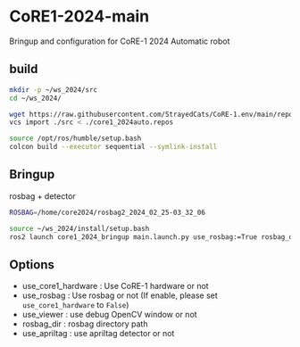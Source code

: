 # CoRE1-2024-main
Bringup and configuration for CoRE-1 2024 Automatic robot

## build

```bash
mkdir -p ~/ws_2024/src
cd ~/ws_2024/

wget https://raw.githubusercontent.com/StrayedCats/CoRE-1.env/main/repos/core1_2024auto.repos
vcs import ./src < ./core1_2024auto.repos

source /opt/ros/humble/setup.bash
colcon build --executor sequential --symlink-install
```

## Bringup

rosbag + detector

```bash
ROSBAG=/home/core2024/rosbag2_2024_02_25-03_32_06

source ~/ws_2024/install/setup.bash
ros2 launch core1_2024_bringup main.launch.py use_rosbag:=True rosbag_dir:=${ROSBAG} use_viewer:=True 
```

## Options

- use_core1_hardware : Use CoRE-1 hardware or not
- use_rosbag : Use rosbag or not (If enable, please set `use_core1_hardware` to `False`)
- use_viewer : use debug OpenCV window or not
- rosbag_dir : rosbag directory path
- use_apriltag : use apriltag detector or not
